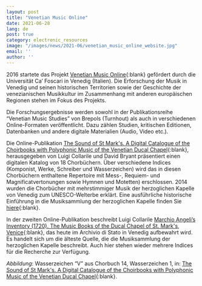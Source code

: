 ```yaml
---
layout: post
title: "Venetian Music Online"
date: 2021-06-28
lang: de
post: true
category: electronic_resources
image: "/images/news/2021-06/venetian_music_online_website.jpg"
email: ''
author: ''
---
```


2016 startete das Projekt [Venetian Music Online](http://vmo.unive.it/){:blank} gefördert durch die Universität Ca’ Foscari in Venedig (Italien). Die Erforschung der Musik in Venedig und seinen historischen Territorien sowie der Geschichte der venezianischen Musikkultur im Zusammenhang mit anderen europäischen Regionen stehen im Fokus des Projekts.  

Die Forschungsergebnisse werden sowohl in der Publikationsreihe “Venetian Music Studies” von Brepols (Turnhout) als auch in verschiedenen Online-Formaten veröffentlicht. Dazu zählen Studien, kritischen Editionen, Datenbanken und andere digitale Materialien (Audio, Video etc.).  

Die Online-Publikation [The Sound of St Mark's. A Digital Catalogue of the Choirbooks with Polyphonic Music of the Venetian Ducal Chapel](http://vmo.unive.it/choirbooks/choirbooks){:blank}, herausgegeben von Luigi Collarile und David Bryant präsentiert einen digitalen Katalog von 18 Chorbüchern. Über verschiedene Indices (Komponist, Werke, Schreiber und Wasserzeichen) wird das in diesen Chorbüchern enthaltene Repertoire mit Mess-, Requiem- und Magnificatvertonungen sowie Hymnen und Motetten) erschlossen. 2014 wurden die Chorbücher mit mehrstimmiger Musik der herzoglichen Kapelle von Venedig zum UNESCO-Welterbe erklärt. Eine ausführliche historische Einführung in die Musiksammlung der herzoglichen Kapelle finden Sie [hiere](http://vmo.unive.it/choirbooks/historical_introduction){:blank}.  

In der zweiten Online-Publikation beschreibt Luigi Collarile [Marchio Angeli’s Inventory (1720). The Music Books of the Ducal Chapel of St. Mark's, Venice](http://vmo.unive.it/inventory1720/){:blank}, das heute im Archivio di Stato in Venedig aufbewahrt wird. Es handelt sich um die älteste Quelle, die die Musiksammlung der herzoglichen Kapelle beschreibt. Auch hier stehen wieder mehrere Indices für die Recherche zur Verfügung.  

_Abbildung_: Wasserzeichen “V” aus Chorbuch 14, Wasserzeichen 1, in: [The Sound of St Mark's. A Digital Catalogue of the Choirbooks with Polyphonic Music of the Venetian Ducal Chapel](http://vmo.unive.it/choirbooks/files/original/4c3e38255cad059a5e506f4ab41fe677.jpg){:blank}.

